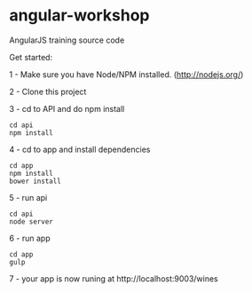 angular-workshop
================

AngularJS training source code

Get started:

1 - Make sure you have Node/NPM installed. (http://nodejs.org/)

2 - Clone this project

3 - cd to API and do npm install

```
cd api
npm install
```

4 - cd to app and install dependencies
```
cd app
npm install
bower install
```

5 - run api
```
cd api
node server
```

6 - run app
```
cd app
gulp
```

7 - your app is now runing at http://localhost:9003/wines


